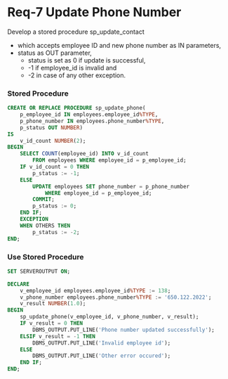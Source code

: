 # Req-7 Update Phone Number

Develop a stored procedure sp_update_contact
-  which accepts employee ID and new phone number as IN parameters, 
- status as OUT parameter, 
    - status is set as 0 if update is successful,
    - -1 if employee_id is invalid and 
    - -2 in case of any other exception.

### Stored Procedure

```sql
CREATE OR REPLACE PROCEDURE sp_update_phone(
    p_employee_id IN employees.employee_id%TYPE,
    p_phone_number IN employees.phone_number%TYPE,
    p_status OUT NUMBER)
IS
    v_id_count NUMBER(2);
BEGIN
    SELECT COUNT(employee_id) INTO v_id_count
        FROM employees WHERE employee_id = p_employee_id;
    IF v_id_count = 0 THEN
        p_status := -1;
    ELSE 
        UPDATE employees SET phone_number = p_phone_number
            WHERE employee_id = p_employee_id;
        COMMIT;
        p_status := 0;
    END IF;
    EXCEPTION
    WHEN OTHERS THEN
        p_status := -2;
END;
```


### Use Stored Procedure

```sql
SET SERVEROUTPUT ON;

DECLARE
    v_employee_id employees.employee_id%TYPE := 138;
    v_phone_number employees.phone_number%TYPE := '650.122.2022';
    v_result NUMBER(1.0);
BEGIN
    sp_update_phone(v_employee_id, v_phone_number, v_result);
    IF v_result = 0 THEN
        DBMS_OUTPUT.PUT_LINE('Phone number updated successfully');
    ELSIF v_result = -1 THEN
        DBMS_OUTPUT.PUT_LINE('Invalid employee id');
    ELSE
        DBMS_OUTPUT.PUT_LINE('Other error occured');
    END IF;
END;
```